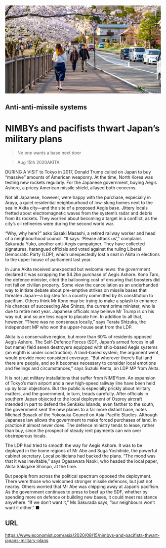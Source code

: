 ![](./images/20200815_ASP002.jpg)

## Anti-anti-missile systems

# NIMBYs and pacifists thwart Japan’s military plans

> No one wants a base next door

> Aug 15th 2020AKITA

DURING A VISIT to Tokyo in 2017, Donald Trump called on Japan to buy “massive” amounts of American weaponry. At the time, North Korea was testing new rockets regularly. For the Japanese government, buying Aegis Ashore, a pricey American missile shield, allayed both concerns.

Not all Japanese, however, were happy with the purchase, especially in Araya, a quiet residential neighbourhood of low-slung homes next to the sea in Akita city—and the site of a proposed Aegis base. Jittery locals fretted about electromagnetic waves from the system’s radar and debris from its rockets. They worried about becoming a target in a conflict, as the city’s oil refineries were during the second world war.

“Why, why here?” asks Sasaki Masashi, a retired railway worker and head of a neighbourhood council. “It says: ‘Please attack us’,” complains Sakurada Yuko, another anti-Aegis campaigner. They have collected signatures, harangued officials and voted against the ruling Liberal Democratic Party (LDP), which unexpectedly lost a seat in Akita in elections to the upper house of parliament last year.

In June Akita received unexpected but welcome news: the government declared it was scrapping the $4.2bn purchase of Aegis Ashore. Kono Taro, the defence minister, cited the ballooning cost of ensuring that boosters did not fall on civilian property. Some view the cancellation as an underhanded way to initiate debate about pre-emptive strikes on missile bases that threaten Japan—a big step for a country committed by its constitution to pacifism. Others think Mr Kono may be trying to make a splash to enhance his chances of succeeding Abe Shinzo, the current prime minister, who is due to retire next year. Japanese officials may believe Mr Trump is on his way out, and so are less eager to placate him. In addition to all that, however, “There was no consensus locally,” says Terata Shizuka, the independent MP who won the upper-house seat from the LDP.

Akita is a conservative region, but more than 60% of residents opposed Aegis Ashore. The Self-Defence Forces (SDF, Japan’s armed forces in all but name) field seven destroyers equipped with ship-based Aegis systems (an eighth is under construction). A land-based system, the argument went, would provide more consistent coverage. “But wherever there’s flat land there are people, and so it becomes necessary to consider local emotions and feelings and circumstances,” says Suzuki Kenta, an LDP MP from Akita.

It is not just military installations that suffer from NIMBYism. An expansion of Tokyo’s main airport and a new high-speed railway line have been held up by local objections. But the public is especially prickly about military matters, and the government, in turn, treads carefully. After officials in southern Japan objected to the local deployment of Osprey aircraft intended in part to defend the Senkaku Islands, even farther to the south, the government sent the new planes to a far more distant base, notes Michael Bosack of the Yokosuka Council on Asia-Pacific Studies. Although Japanese law allows the government to make forced purchases of land, in practice it almost never does. The defence ministry tends to lease, rather than buy, since the prospect of steady rent payments can win over obstreperous locals.

The LDP had tried to smooth the way for Aegis Ashore. It was to be deployed in the home regions of Mr Abe and Suga Yoshihide, the powerful cabinet secretary. Local politicians had backed the plans. “The mood was that it was inevitable,” says Ogasawara Naoki, who headed the local paper, Akita Sakigake Shimpo, at the time.

But people from across the political spectrum opposed the deployment. There were those who welcomed stronger missile defences, but just not nearby. Others worried that Mr Abe was chipping away at Japan’s pacifism. As the government continues to press to beef up the SDF, whether by spending more on defence or building new bases, it could meet resistance anywhere. “If we don’t want it,” Ms Sakurada says, “our neighbours won’t want it either.” ■

## URL

https://www.economist.com/asia/2020/08/15/nimbys-and-pacifists-thwart-japans-military-plans
